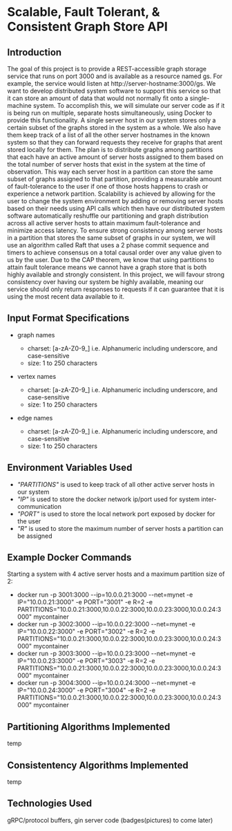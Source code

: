 # Scalable, Fault Tolerant, &amp; Consistent Graph Store API

## Introduction

The goal of this project is to provide a REST-accessible graph storage service that 
runs on port 3000 and is available as a resource named gs. For example, the service 
would listen at http://server-hostname:3000/gs. We want to develop distributed system 
software to support this service so that it can store an amount of data that would 
not normally fit onto a single-machine system. To accomplish this, we will simulate 
our server code as if it is being run on multiple, separate hosts simultaneously, 
using Docker to provide this functionality. A single server host in our system stores 
only a certain subset of the graphs stored in the system as a whole. We also have 
them keep track of a list of all the other server hostnames in the known system so 
that they can forward requests they receive for graphs that arent stored locally for 
them. The plan is to distribute graphs among partitions that each have an active 
amount of server hosts assigned to them based on the total number of server hosts 
that exist in the system at the time of observation. This way each server host in a 
partition can store the same subset of graphs assigned to that partition, providing 
a measurable amount of fault-tolerance to the user if one of those hosts happens to 
crash or experience a network partition. Scalability is achieved by allowing for the
user to change the system environment by adding or removing server hosts based on 
their needs using API calls which then have our distributed system software 
automatically reshuffle our partitioning and graph distribution across all active 
server hosts to attain maximum fault-tolerance and minimize access latency. To ensure 
strong consistency among server hosts in a partition that stores the same subset of 
graphs in our system, we will use an algorithm called Raft that uses a 2 phase commit 
sequence and timers to achieve consensus on a total causal order over any value given 
to us by the user. Due to the CAP theorem, we know that using partitions to attain 
fault tolerance means we cannot have a graph store that is both highly available and 
strongly consistent. In this project, we will favour strong consistency over having 
our system be highly available, meaning our service should only return responses to 
requests if it can guarantee that it is using the most recent data available to it.

## Input Format Specifications

- graph names
  - charset: [a-zA-Z0-9_] i.e. Alphanumeric including underscore, and case-sensitive 
  - size:    1 to 250 characters

- vertex names
  - charset: [a-zA-Z0-9_] i.e. Alphanumeric including underscore, and case-sensitive 
  - size:    1 to 250 characters

- edge names
  - charset: [a-zA-Z0-9_] i.e. Alphanumeric including underscore, and case-sensitive 
  - size:    1 to 250 characters

## Environment Variables Used

- _"PARTITIONS"_ is used to keep track of all other active server hosts in our system
- _"IP"_ is used to store the docker network ip/port used for system inter-communication
- _"PORT"_ is used to store the local network port exposed by docker for the user
- _"R"_ is used to store the maximum number of server hosts a partition can be assigned

## Example Docker Commands

Starting a system with 4 active server hosts and a maximum partition size of 2:

- docker run -p 3001:3000 --ip=10.0.0.21:3000 --net=mynet -e IP="10.0.0.21:3000" -e PORT="3001" -e R=2 -e PARTITIONS="10.0.0.21:3000,10.0.0.22:3000,10.0.0.23:3000,10.0.0.24:3000" mycontainer
- docker run -p 3002:3000 --ip=10.0.0.22:3000 --net=mynet -e IP="10.0.0.22:3000" -e PORT="3002" -e R=2 -e PARTITIONS="10.0.0.21:3000,10.0.0.22:3000,10.0.0.23:3000,10.0.0.24:3000" mycontainer
- docker run -p 3003:3000 --ip=10.0.0.23:3000 --net=mynet -e IP="10.0.0.23:3000" -e PORT="3003" -e R=2 -e PARTITIONS="10.0.0.21:3000,10.0.0.22:3000,10.0.0.23:3000,10.0.0.24:3000" mycontainer
- docker run -p 3004:3000 --ip=10.0.0.24:3000 --net=mynet -e IP="10.0.0.24:3000" -e PORT="3004" -e R=2 -e PARTITIONS="10.0.0.21:3000,10.0.0.22:3000,10.0.0.23:3000,10.0.0.24:3000" mycontainer

## Partitioning Algorithms Implemented

temp

## Consistentency Algorithms Implemented

temp

## Technologies Used

gRPC/protocol buffers, gin server code
(badges(pictures) to come later)